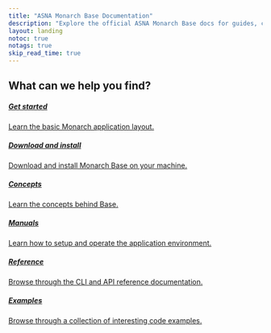 ```yaml
---
title: "ASNA Monarch Base Documentation"
description: "Explore the official ASNA Monarch Base docs for guides, commands, and more. Get all the information you need to get started."
layout: landing
notoc: true
notags: true
skip_read_time: true
---
```


  <section class="hero container">
    <div class="row justify-content-center">
      <div class="col-xs-12 text-center">
        <h2>What can we help you find?</h2>
      </div>
    </div>
    <div class="row justify-content-center">
      <div class="asna-search-hero" id="search-div-hero">
      </div>
    </div>
  </section>

  <section class="container">
    <div class="row">
      <div class="col-xs-12 col-sm-6 col-lg-4 card-holder">
        <a class="card guides" href="/concepts/introduction">
          <h5 class="title">Get started</h5>
          <p>
            Learn the basic Monarch application layout.
          </p>
        </a>
      </div>
      <div class="col-xs-12 col-sm-6 col-lg-4 card-holder">
        <a class="card download-asna-qsys" href="/manuals/programming/get-asna-qsys/get-asna-qsys-overview.html">
          <h5 class="title">Download and install</h5>
          <p>
            Download and install Monarch Base on your machine.
          </p>
        </a>
      </div>
      <div class="col-xs-12 col-sm-6 col-lg-4 card-holder">
        <a class="card concepts" href="/concepts/concepts-overview.html">
          <h5 class="title">Concepts</h5>
          <p>
            Learn the concepts behind Base.
          </p>
        </a>
      </div>
      <div class="col-xs-12 col-sm-6 col-lg-4 card-holder">
        <a class="card manuals" href="/manuals/manuals-overview.html">
          <h5 class="title">Manuals</h5>
          <p>
            Learn how to setup and operate the application environment.
          </p>
        </a>
      </div>      
      <div class="col-xs-12 col-sm-6 col-lg-4 card-holder">
        <a class="card reference" href="/reference/reference-overview.html">
          <h5 class="title">Reference</h5>
          <p>
            Browse through the CLI and API reference documentation.
          </p>
        </a>
      </div>
      <div class="col-xs-12 col-sm-6 col-lg-4 card-holder">
        <a class="card examples" href="/examples/examples-overview.html">
          <h5 class="title">Examples</h5>
          <p>
            Browse through a collection of interesting code examples.
          </p>
        </a>
      </div>
    </div>
    <script>
        window.addEventListener('DOMContentLoaded', (event) => {
            new PagefindUI({ element: "#search-div-hero", translations: { placeholder: "Search for concepts, topics, examples, and more in this documentation site."},
            showSubResults: false, showImages: false, resetStyles: false });
        });
        document.documentElement.style.setProperty('--pagefind-ui-scale','1');
    </script>
    
  </section>
